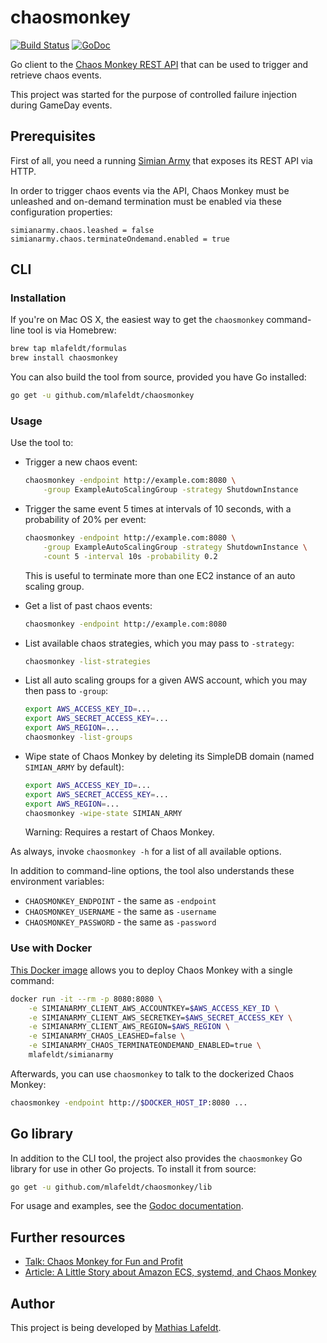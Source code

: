 # chaosmonkey

[![Build Status](https://travis-ci.org/mlafeldt/chaosmonkey.svg?branch=master)](https://travis-ci.org/mlafeldt/chaosmonkey)
[![GoDoc](https://godoc.org/github.com/mlafeldt/chaosmonkey/lib?status.svg)](https://godoc.org/github.com/mlafeldt/chaosmonkey/lib)

Go client to the [Chaos Monkey REST API](https://github.com/Netflix/SimianArmy/wiki/REST) that can be used to trigger and retrieve chaos events.

This project was started for the purpose of controlled failure injection during GameDay events.

## Prerequisites

First of all, you need a running [Simian Army](https://github.com/Netflix/SimianArmy) that exposes its REST API via HTTP.

In order to trigger chaos events via the API, Chaos Monkey must be unleashed and on-demand termination must be enabled via these configuration properties:

```
simianarmy.chaos.leashed = false
simianarmy.chaos.terminateOndemand.enabled = true
```

## CLI

### Installation

If you're on Mac OS X, the easiest way to get the `chaosmonkey` command-line tool is via Homebrew:

```bash
brew tap mlafeldt/formulas
brew install chaosmonkey
```

You can also build the tool from source, provided you have Go installed:

```bash
go get -u github.com/mlafeldt/chaosmonkey
```

### Usage

Use the tool to:

* Trigger a new chaos event:

    ```bash
    chaosmonkey -endpoint http://example.com:8080 \
        -group ExampleAutoScalingGroup -strategy ShutdownInstance
    ```

* Trigger the same event 5 times at intervals of 10 seconds, with a probability of 20% per event:

    ```bash
    chaosmonkey -endpoint http://example.com:8080 \
        -group ExampleAutoScalingGroup -strategy ShutdownInstance \
        -count 5 -interval 10s -probability 0.2
    ```

    This is useful to terminate more than one EC2 instance of an auto scaling group.

* Get a list of past chaos events:

    ```bash
    chaosmonkey -endpoint http://example.com:8080
    ```

* List available chaos strategies, which you may pass to `-strategy`:

    ```bash
    chaosmonkey -list-strategies
    ```

* List all auto scaling groups for a given AWS account, which you may then pass to `-group`:

    ```bash
    export AWS_ACCESS_KEY_ID=...
    export AWS_SECRET_ACCESS_KEY=...
    export AWS_REGION=...
    chaosmonkey -list-groups
    ```

* Wipe state of Chaos Monkey by deleting its SimpleDB domain (named `SIMIAN_ARMY` by default):

    ```bash
    export AWS_ACCESS_KEY_ID=...
    export AWS_SECRET_ACCESS_KEY=...
    export AWS_REGION=...
    chaosmonkey -wipe-state SIMIAN_ARMY
    ```

    Warning: Requires a restart of Chaos Monkey.

As always, invoke `chaosmonkey -h` for a list of all available options.

In addition to command-line options, the tool also understands these environment variables:

* `CHAOSMONKEY_ENDPOINT` - the same as `-endpoint`
* `CHAOSMONKEY_USERNAME` - the same as `-username`
* `CHAOSMONKEY_PASSWORD` - the same as `-password`

### Use with Docker

[This Docker image](https://github.com/mlafeldt/docker-simianarmy) allows you to deploy Chaos Monkey with a single command:

```bash
docker run -it --rm -p 8080:8080 \
    -e SIMIANARMY_CLIENT_AWS_ACCOUNTKEY=$AWS_ACCESS_KEY_ID \
    -e SIMIANARMY_CLIENT_AWS_SECRETKEY=$AWS_SECRET_ACCESS_KEY \
    -e SIMIANARMY_CLIENT_AWS_REGION=$AWS_REGION \
    -e SIMIANARMY_CHAOS_LEASHED=false \
    -e SIMIANARMY_CHAOS_TERMINATEONDEMAND_ENABLED=true \
    mlafeldt/simianarmy
```

Afterwards, you can use `chaosmonkey` to talk to the dockerized Chaos Monkey:

```bash
chaosmonkey -endpoint http://$DOCKER_HOST_IP:8080 ...
```

## Go library

In addition to the CLI tool, the project also provides the `chaosmonkey` Go library for use in other Go projects. To install it from source:

```bash
go get -u github.com/mlafeldt/chaosmonkey/lib
```

For usage and examples, see the [Godoc documentation](https://godoc.org/github.com/mlafeldt/chaosmonkey/lib).

## Further resources

* [Talk: Chaos Monkey for Fun and Profit](https://mlafeldt.github.io/blog/chaos-monkey-for-fun-and-profit/)
* [Article: A Little Story about Amazon ECS, systemd, and Chaos Monkey](https://medium.com/production-ready/a-little-story-about-amazon-ecs-systemd-and-chaos-monkey-8bc7d1b5778)

## Author

This project is being developed by [Mathias Lafeldt](https://twitter.com/mlafeldt).
